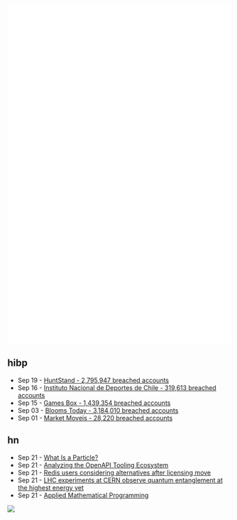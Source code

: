 ![Metrics](https://raw.githubusercontent.com/phixion/phixion/master/metrics.svg)

## hibp

<!--
for https://github.com/phixion/phixion/blob/main/.github/workflows/feeds.yml
-->
<!--START_SECTION:haveibeenpwnd-->
- Sep 19 - [HuntStand - 2,795,947 breached accounts](https://haveibeenpwned.com/PwnedWebsites#HuntStand)
- Sep 16 - [Instituto Nacional de Deportes de Chile - 319,613 breached accounts](https://haveibeenpwned.com/PwnedWebsites#InstitutoNacionalDeDeportesDeChile)
- Sep 15 - [Games Box - 1,439,354 breached accounts](https://haveibeenpwned.com/PwnedWebsites#GamesBox)
- Sep 03 - [Blooms Today - 3,184,010 breached accounts](https://haveibeenpwned.com/PwnedWebsites#BloomsToday)
- Sep 01 - [Market Moveis - 28,220 breached accounts](https://haveibeenpwned.com/PwnedWebsites#MarketMoveis)
<!--END_SECTION:haveibeenpwnd-->

## hn

<!--
for https://github.com/phixion/phixion/blob/main/.github/workflows/feeds.yml
-->
<!--START_SECTION:hn-->
- Sep 21 - [What Is a Particle?](https://www.quantamagazine.org/what-is-a-particle-20201112/)
- Sep 21 - [Analyzing the OpenAPI Tooling Ecosystem](https://modern-json-schema.com/analyzing-the-openapi-tooling-ecosystem)
- Sep 21 - [Redis users considering alternatives after licensing move](https://www.theregister.com/2024/09/20/redis_users_considering_alternatives/)
- Sep 21 - [LHC experiments at CERN observe quantum entanglement at the highest energy yet](https://home.cern/news/press-release/physics/lhc-experiments-cern-observe-quantum-entanglement-highest-energy-yet)
- Sep 21 - [Applied Mathematical Programming](https://web.mit.edu/15.053/www/AMP.htm)
<!--END_SECTION:hn-->

<!--
for https://yhype.me
-->
![](https://hit.yhype.me/github/profile?user_id=13013670)
